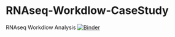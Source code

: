 # RNAseq-Workdlow-CaseStudy
RNAseq Workdlow Analysis
[![Binder](http://mybinder.org/badge.svg)](http://mybinder.org:/repo/yasht7/rnaseq-workdlow-casestudy)
